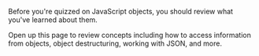 Before you're quizzed on JavaScript objects, you should review what you've learned about them.

Open up this page to review concepts including how to access information from objects, object destructuring, working with JSON, and more.